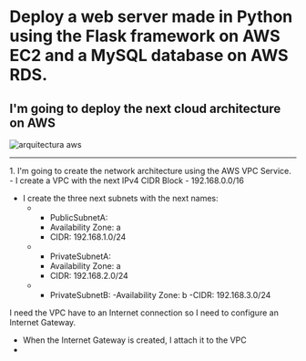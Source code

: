 # Deploy a web server made in Python using the Flask framework on AWS EC2 and a MySQL database on AWS RDS.

## I'm going to deploy the next cloud architecture on AWS
![arquitectura aws](img/EC2-RDS.svg)

<hr>
1. I'm going to create the network architecture using the AWS VPC Service.
   - I create a VPC with the next IPv4 CIDR Block
     - 192.168.0.0/16
    
   - I create the three next subnets with the next names:
     - * PublicSubnetA:
       - Availability Zone: a
       - CIDR: 192.168.1.0/24
      
     - * PrivateSubnetA:
       - Availability Zone: a
       - CIDR: 192.168.2.0/24
      
     - * PrivateSubnetB:
       -Availability Zone: b
       -CIDR: 192.168.3.0/24

   I need the VPC have to an Internet connection so I need to configure an Internet Gateway.
   - When the Internet Gateway is created, I attach it to the VPC
   -   

    
     
   
    

     

